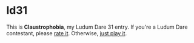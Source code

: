 ld31
====

This is **Claustrophobia**, my Ludum Dare 31 entry. If you're a Ludum Dare contestant, please [rate it](http://ludumdare.com/compo/ludum-dare-31/?action=preview&uid=25979). Otherwise, [just play it](http://www.electrictoy.co/games/ld31/).
